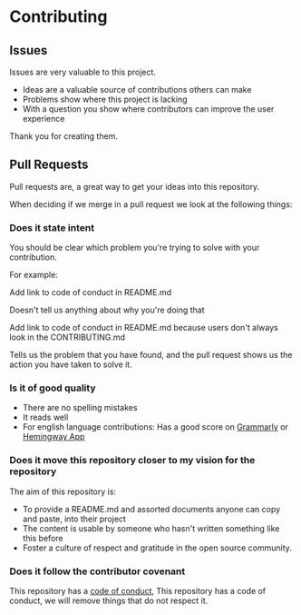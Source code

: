 # Contributing

## Issues

Issues are very valuable to this project.

- Ideas are a valuable source of contributions others can make
- Problems show where this project is lacking
- With a question you show where contributors can improve the user experience

Thank you for creating them.

## Pull Requests

Pull requests are, a great way to get your ideas into this repository.

When deciding if we merge in a pull request we look at the following things:

### Does it state intent

You should be clear which problem you're trying to solve with your contribution.

For example:

Add link to code of conduct in README.md

Doesn't tell us anything about why you're doing that

Add link to code of conduct in README.md because users don't always look in the CONTRIBUTING.md

Tells us the problem that you have found, and the pull request shows us the action you have taken to solve it.

### Is it of good quality

- There are no spelling mistakes
- It reads well
- For english language contributions: Has a good score on [Grammarly](grammarly.com) or [Hemingway App](http://www.hemingwayapp.com/)

### Does it move this repository closer to my vision for the repository

The aim of this repository is:

- To provide a README.md and assorted documents anyone can copy and paste, into their project
- The content is usable by someone who hasn't written something like this before
- Foster a culture of respect and gratitude in the open source community.

### Does it follow the contributor covenant

This repository has a [code of conduct](CODE_OF_CONDUCT.md), This repository has a code of conduct, we will remove things that do not respect it.
